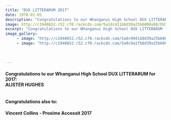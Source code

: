```yaml
---
title: "DUX LITTERARUM 2017"
date: 1970-01-01
description: "Congratulations to our Whanganui High School DUX LITTERARUM for 2017: ALISTER HUGHES..."
image: http://c1940652.r52.cf0.rackcdn.com/5a1dc411b8d39a25b6000a98/DUX-Alister-Hughes-with-green-background.jpg
excerpt: "Congratulations to our Whanganui High School DUX LITTERARUM for 2017: ALISTER HUGHES."
image_gallery:
     - image: "http://c1940652.r52.cf0.rackcdn.com/5a0c9941b8d39a25b60001c7/DUX-2017-Alister-Hughes.jpg"
     - image: "http://c1940652.r52.cf0.rackcdn.com/5a0c9a1fb8d39a25b60001c9/DUX-runner-up-Vincent-Collins.jpg"
    
    
    
---
```


<h4>Congratulations to our Whanganui High School DUX LITTERARUM for 2017:<br />ALISTER HUGHES</h4>
<p><strong><br />Congratulations also to:</strong></p>
<h4>Vincent Collins - Proxime Accessit 2017</h4>

